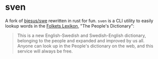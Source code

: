 # sven

A fork of [bjesus/swe](https://github.com/bjesus/swe) rewritten in rust for fun.
`sven` is a CLI utility to easily lookup words in the [Folkets Lexikon](https://folkets-lexikon.csc.kth.se/folkets/), "The People's Dictionary":
> This is a new English-Swedish and Swedish-English dictionary, belonging to the people and expanded and improved by us all. Anyone can look up in the People's dictionary on the web, and this service will always be free. 
